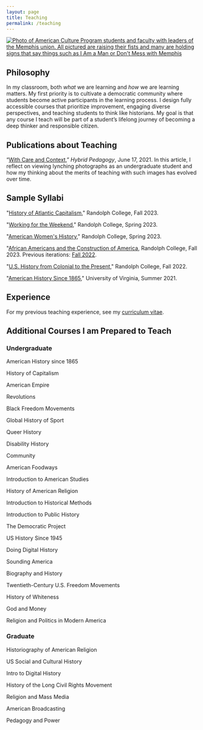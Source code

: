 ```yaml
---
layout: page
title: Teaching
permalink: /teaching
---
```


<a href = "https://www.randolphcollege.edu/news/2024/05/american-culture-program-explores-labor-leisure-and-music-in-the-u-s/">
<img class="headshot" src="/Images/i-am-man.jpg" alt="Photo of American Culture Program students and faculty with leaders of the Memphis union. All pictured are raising their fists and many are holding signs that say things such as I Am a Man or Don't Mess with Memphis"> </a>

## Philosophy

In my classroom, both _what_ we are learning and _how_ we are learning matters. My first priority is to cultivate a democratic community where students become active participants in the learning process. I design fully accessible courses that prioritize improvement, engaging diverse perspectives, and teaching students to think like historians. My goal is that any course I teach will be part of a student’s lifelong journey of becoming a deep thinker and responsible citizen.

## Publications about Teaching

“[With Care and Context](https://hybridpedagogy.org/with-care-and-context/),” _Hybrid Pedagogy_, June 17, 2021. In this article, I reflect on viewing lynching photographs as an undergraduate student and how my thinking about the merits of teaching with such images has evolved over time.

## Sample Syllabi

"[History of Atlantic Capitalism](https://docs.google.com/document/d/1U2oVjNgIgDkVD4SXanJXUa096MIbcUiFeokWofIVzeI/edit?usp=sharing)," Randolph College, Fall 2023.

"[Working for the Weekend](https://docs.google.com/document/d/1XfeMyBhd_KGS1saHgfWr0knWqr3cgwsQVga_d3NSPpw/edit?usp=sharing)," Randolph College, Spring 2023.

"[American Women's History](https://docs.google.com/document/d/1-QK68E1OR8pC3JtI_KOC2qKjGwi6caC6TdO1g_zUncQ/edit?usp=sharing)," Randolph College, Spring 2023.

"[African Americans and the Construction of America](https://docs.google.com/document/d/1fWl6Klhb5w-oNfiBr1_ein1581_qfVmG24Cl_4FPWoE/edit?usp=sharing), Randolph College, Fall 2023. Previous iterations:
[Fall 2022](https://docs.google.com/document/d/1rmlLSWJdgesPZRbIpq6mRdTjBR_1-tvSVYpBsz1q2aw/edit?usp=sharing).

"[U.S. History from Colonial to the Present](https://docs.google.com/document/d/1MTiYBR8Lqm0o2uEInAVScEpDKke36MELA-LVOB_RyzY/edit?usp=sharing)," Randolph College, Fall 2022.

"[American History Since 1865](https://docs.google.com/document/d/1vT8PyDJp56nDRcqXNjMallt9QP1kxwRjxRUB3idqA68/edit?usp=sharing)," University of Virginia, Summer 2021.

## Experience

For my previous teaching experience, see my [curriculum vitae](cv.html#teaching).


## Additional Courses I am Prepared to Teach

### Undergraduate

American History since 1865

History of Capitalism

American Empire

Revolutions

Black Freedom Movements

Global History of Sport

Queer History

Disability History

Community

American Foodways

Introduction to American Studies

History of American Religion

Introduction to Historical Methods

Introduction to Public History

The Democratic Project

US History Since 1945

Doing Digital History

Sounding America

Biography and History

Twentieth-Century U.S. Freedom Movements

History of Whiteness

God and Money

Religion and Politics in Modern America

### Graduate

Historiography of American Religion

US Social and Cultural History

Intro to Digital History

History of the Long Civil Rights Movement 

Religion and Mass Media

American Broadcasting

Pedagogy and Power
